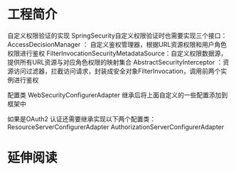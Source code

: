 # 工程简介

自定义权限验证的实现
SpringSecurity自定义权限验证时也需要实现三个接口：
AccessDecisionManager ： 自定义鉴权管理器，根据URL资源权限和用户角色权限进行鉴权
FilterInvocationSecurityMetadataSource：自定义权限数据源，提供所有URL资源与对应角色权限的映射集合
AbstractSecurityInterceptor ：资源访问过滤器，拦截访问请求，封装成安全对象FilterInvocation，调用前两个实例进行鉴权


配置类
WebSecurityConfigurerAdapter 继承后将上面自定义的一些配置添加到框架中

如果是OAuth2 认证还需要继承实现以下两个配置类：
ResourceServerConfigurerAdapter
AuthorizationServerConfigurerAdapter

# 延伸阅读

